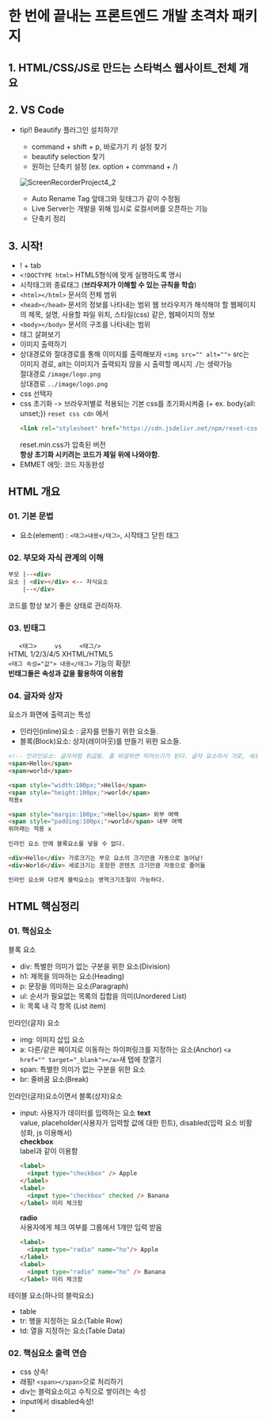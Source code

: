 # 한 번에 끝내는 프론트엔드 개발 초격차 패키지
## 1. HTML/CSS/JS로 만드는 스타벅스 웹사이트_전체 개요
## 2. VS Code
- tip!! Beautify 플러그인 설치하기! 
    - command + shift + p, 바로가기 키 설정 찾기
    - beautify selection 찾기
    - 원하는 단축키 설정 (ex. option + command + /)

    ![ScreenRecorderProject4_2](https://user-images.githubusercontent.com/62678380/110417331-bbfad000-80d8-11eb-99a0-432995bb4ee9.gif)

    - Auto Rename Tag 앞태그와 뒷태그가 같이 수정됨
    - Live Server는 개발을 위해 임시로 로컬서버를 오픈하는 기능
    - 단축키 정리

## 3. 시작!
  - ! + tab
  - ```<!DOCTYPE html>``` HTML5형식에 맞게 실행하도록 명시
  - 시작태그와 종료태그 (**브라우저가 이해할 수 있는 규칙을 학습**)
  - ```<html></html>``` 문서의 전체 범위
  - ```<head></head>``` 문서의 정보를 나타내는 범위
    웹 브라우저가 해석해야 할 웹페이지의 제목, 설명, 사용할 파일 위치, 스타일(css) 같은, 웹페이지의 정보
  - ```<body></body>``` 문서의 구조를 나타내는 범위
  - 태그 살펴보기
  - 이미지 출력하기
  - 상대경로와 절대경로를 통해 이미지를 출력해보자
    ```<img src="" alt="">``` src는 이미지 경로, alt는 이미지가 출력되지 않을 시 출력할 메시지
    ./는 생략가능   
    절대경로 ```/image/logo.png```   
    상대경로 ```../image/logo.png```   
  - css 선택자
  - css 초기화 -> 브라우저별로 적용되는 기본 css를 초기화시켜줌 (+ ex. body{all: unset;})
    ```reset css cdn``` 에서 
    ``` HTML
    <link rel="stylesheet" href="https://cdn.jsdelivr.net/npm/reset-css@5.0.1/reset.min.css">    
    ```    
    reset.min.css가 압축된 버전   
    **항상 초기화 시키려는 코드가 제일 위에 나와야함.**
  - EMMET 에밋: 코드 자동완성

## HTML 개요
### 01. 기본 문법
- 요소(element) : ```<태그>내용</태그>```, 시작태그 닫힌 태그
### 02. 부모와 자식 관계의 이해
```HTML
부모 |--<div>
요소 | <div></div> <-- 자식요소
    |--</div>
```
 코드를 항상 보기 좋은 상태로 관리하자.

### 03. 빈태그
```   <태그>     vs     <태그/>```   
HTML 1/2/3/4/5    XHTML/HTML5   
```<태그 속성="값"> 내용</태그>``` 기능의 확장!   
**빈태그들은 속성과 값을 활용하여 이용함**   
### 04. 글자와 상자
요소가 화면에 출력괴는 특성
- 인라인(inline)요소 : 글자를 만들기 위한 요소들.
- 블록(Block)요소: 상자(레이아웃)를 만들기 위한 요소들.

```HTML
<!-- 인라인요소: 글자처럼 취급됨. 줄 바꿈하면 띄어쓰기가 된다. 글자 요소라서 가로, 세로 크기를 조정할 수 없다-->
<span>Hello</span>
<span>world</span>

<span style="width:100px;">Hello</span>
<span style="height:100px;">world</span> 
적용x

<span style="margin:100px;">Hello</span> 외부 여백
<span style="padding:100px;">world</span> 내부 여백
위아래는 적용 x   
   
인라인 요소 안에 블록요소를 넣을 수 없다.   
```
```HTML
<div>Hello</div> 가로크기는 부모 요소의 크기만큼 자동으로 늘어남!
<div>World</div> 세로크기는 포함한 콘텐츠 크기만큼 자동으로 줄어듦

인라인 요소와 다르게 블럭요소는 영역크기조절이 가능하다.
```

## HTML 핵심정리
### 01. 핵심요소
블록 요소
- div: 특별한 의미가 없는 구분을 위한 요소(Division)
- h1: 제목을 의마하는 요소(Heading)
- p: 문장을 의미하는 요소(Paragraph)
- ul: 순서가 필요없는 목록의 집합을 의미(Unordered List)
- li: 목록 내 각 항목 (List item)
   
인라인(글자) 요소
- img: 이미지 삽입 요소
- a: 다른/같은 페이지로 이동하는 하이퍼링크를 지정하는 요소(Anchor) ```<a href="" target="_blank"></a>```새 탭에 창열기
- span: 특별한 의미가 없는 구분을 위한 요소
- br: 줄바꿈 요소(Break)
   
인라인(글자)요소이면서 블록(상자)요소
- input: 사용자가 데이터를 입력하는 요소
  **text**   
  value, placeholder(사용자가 입력할 값에 대한 힌트), disabled(입력 요소 비활성화, js 이용해서)   
  **checkbox**   
  label과 같이 이용함
  ```HTML
  <label>
    <input type="checkbox" /> Apple
  </label>
  <label>
    <input type="checkbox" checked /> Banana
  </label> 미리 체크함
  ```
  **radio**   
  사용자에게 체크 여부를 그룹에서 1개만 입력 받음
  ```HTML
  <label>
    <input type="radio" name="ho"/> Apple
  </label>
  <label>
    <input type="radio" name="ho" /> Banana
  </label> 미리 체크함
  ```

테이블 요소(하나의 블럭요소)
- table
- tr: 행을 지정하는 요소(Table Row)
- td: 열을 지정하는 요소(Table Data)

### 02. 핵심요소 출력 연습
- css 상속!
- 래핑! ```<span></span>```으로 처리하기
- div는 블럭요소이고 수직으로 쌓이려는 속성
- input에서 disabled속성!
- 

  
  